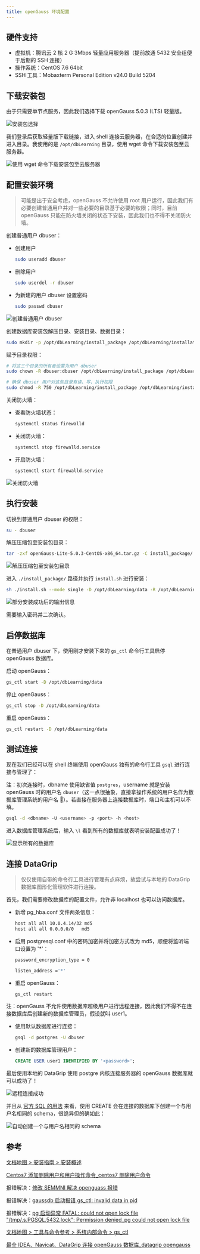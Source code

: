 ```yaml
---
title: openGauss 环境配置
---
```


## 硬件支持

- 虚拟机：腾讯云 2 核 2 G 3Mbps 轻量应用服务器（提前放通 5432 安全组便于后期的 SSH 连接）
- 操作系统：CentOS 7.6 64bit
- SSH 工具：Mobaxterm Personal Edition v24.0 Build 5204

## 下载安装包

由于只需要单节点服务，因此我们选择下载 openGauss 5.0.3 (LTS) 轻量版。

![安装包选择](https://dwj-oss.oss-cn-nanjing.aliyuncs.com/images/202409192052001.png)

我们登录后获取轻量版下载链接，进入 shell 连接云服务器，在合适的位置创建并进入目录。我使用的是 `/opt/dbLearning` 目录，使用 wget 命令下载安装包至云服务器。

![使用 wget 命令下载安装包至云服务器](https://dwj-oss.oss-cn-nanjing.aliyuncs.com/images/202409192106221.png)

## 配置安装环境

> 可能是出于安全考虑，openGauss 不允许使用 root 用户运行，因此我们有必要创建普通用户并对一些必要的目录基于必要的权限；同时，目前 openGauss 只能在防火墙关闭的状态下安装，因此我们也不得不关闭防火墙。

创建普通用户 dbuser：

- 创建用户

    ```bash
    sudo useradd dbuser
    ```

- 删除用户

    ```bash
    sudo userdel -r dbuser
    ```

- 为新建的用户 dbuser 设置密码

    ```bash
    sudo passwd dbuser
    ```

![创建普通用户 dbuser](https://dwj-oss.oss-cn-nanjing.aliyuncs.com/images/202409192242731.png)

创建数据库安装包解压目录、安装目录、数据目录：

```bash
sudo mkdir -p /opt/dbLearning/install_package /opt/dbLearning/installation /opt/dbLearning/data
```

赋予目录权限：

```bash
# 将这三个目录的所有者设置为用户 dbuser
sudo chown -R dbuser:dbuser /opt/dbLearning/install_package /opt/dbLearning/installation /opt/dbLearning/data

# 确保 dbuser 用户对这些目录有读、写、执行权限
sudo chmod -R 750 /opt/dbLearning/install_package /opt/dbLearning/installation /opt/dbLearning/data
```

关闭防火墙：

- 查看防火墙状态：

    ```bash
    systemctl status firewalld
    ```

- 关闭防火墙：

    ```bash
    systemctl stop firewalld.service
    ```

- 开启防火墙：

    ```bash
    systemctl start firewalld.service
    ```

![关闭防火墙](https://dwj-oss.oss-cn-nanjing.aliyuncs.com/images/202409192242146.png)

## 执行安装

切换到普通用户 dbuser 的权限：

```bash
su - dbuser
```

解压压缩包至安装包目录：

```bash
tar -zxf openGauss-Lite-5.0.3-CentOS-x86_64.tar.gz -C install_package/
```

![解压压缩包至安装包目录](https://dwj-oss.oss-cn-nanjing.aliyuncs.com/images/202409192242065.png)

进入 `./install_package/` 路径并执行 `install.sh` 进行安装：

```bash
sh ./install.sh --mode single -D /opt/dbLearning/data -R /opt/dbLearning/installation/
```

![部分安装成功后的输出信息](https://dwj-oss.oss-cn-nanjing.aliyuncs.com/images/202409192243793.png)

需要输入密码并二次确认。

## 启停数据库

在普通用户 dbuser 下，使用刚才安装下来的 `gs_ctl` 命令行工具启停 openGauss 数据库。

启动 openGauss：

```bash
gs_ctl start -D /opt/dbLearning/data
```

停止 openGauss：

```bash
gs_ctl stop -D /opt/dbLearning/data
```

重启 openGauss：

```bash
gs_ctl restart -D /opt/dbLearning/data
```

## 测试连接


现在我们已经可以在 shell 终端使用 openGauss 独有的命令行工具 `gsql` 进行连接与管理了：

注：初次连接时，dbname 使用缺省值 `postgres`，username 就是安装 openGauss 时的用户名 `dbuser`（这一点很抽象，直接拿操作系统的用户名作为数据库管理系统的用户名 🤣）。若直接在服务器上连接数据库时，端口和主机可以不填。

```bash
gsql -d <dbname> -U <username> -p <port> -h <host>
```

进入数据库管理系统后，输入 `\l` 看到所有的数据库就表明安装配置成功了！

![显示所有的数据库](https://dwj-oss.oss-cn-nanjing.aliyuncs.com/images/202409192243905.png)

## 连接 DataGrip

> 仅仅使用自带的命令行工具进行管理有点麻烦，故尝试与本地的 DataGrip 数据库图形化管理软件进行连接。

首先，我们需要修改数据库的配置文件，允许非 localhost 也可以访问数据库。

- 新增 pg_hba.conf 文件两条信息：

    ```bash
    host all all 10.0.4.14/32 md5
    host all all 0.0.0.0/0   md5
    ```

- 启用 postgresql.conf 中的密码加密并将加密方式改为 md5，顺便将监听端口设置为 '*'：

    ```bash
    password_encryption_type = 0
    
    listen_address ='*'
    ```

- 重启 openGauss：

    ```bash
    gs_ctl restart
    ```

注：openGauss 不允许使用数据库超级用户进行远程连接，因此我们不得不在连接数据库后创建新的数据库管理员，假设就叫 user1。

- 使用默认数据库进行连接：

    ```bash
    gsql -d postgres -U dbuser
    ```

- 创建新的数据库管理用户：

    ```sql
    CREATE USER user1 IDENTIFIED BY '<password>';
    ```

最后使用本地的 DataGrip 使用 postgre 内核连接服务器的 openGauss 数据库就可以成功了！

![远程连接成功](https://dwj-oss.oss-cn-nanjing.aliyuncs.com/images/202409201140997.png)

并且从 [官方 SQL 的用法](https://docs-opengauss.osinfra.cn/zh/docs/5.0.0-lite/docs/SQLReference/CREATE-USER.html) 来看，使用 CREATE 会在连接的数据库下创建一个与用户名相同的 schema，很诡异但的确如此：

![自动创建一个与用户名相同的 schema](https://dwj-oss.oss-cn-nanjing.aliyuncs.com/images/202409201144556.png)

## 参考

[文档地图 > 安装指南 > 安装概述](https://docs-opengauss.osinfra.cn/zh/docs/5.0.0-lite/docs/InstallationGuide/安装概述.html)

[Centos7 添加删除用户和用户操作命令_centos7 删除用户命令](https://blog.csdn.net/qq_40833874/article/details/120686852)

报错解决：[修改 SEMMNI 解决 openguass 报错](https://chatgpt.com/share/66ed13f8-b2a8-800a-b6fc-f3cdd51e69f5)

报错解决：[gaussdb 启动报错 gs_ctl: invalid data in pid](https://www.modb.pro/db/5980)

报错解决：[pg 启动异常 FATAL: could not open lock file "/tmp/.s.PGSQL.5432.lock": Permission denied_pg could not open lock file](https://blog.csdn.net/sunshinepx/article/details/90635833)

[文档地图 > 工具与命令参考 > 系统内部命令 > gs_ctl](https://docs-opengauss.osinfra.cn/zh/docs/5.0.0-lite/docs/ToolandCommandReference/gs_ctl.html)

[最全 IDEA、Navicat、DataGrip 连接 openGauss 数据库_datagrip opengauss](https://blog.csdn.net/m0_73646990/article/details/139360136)
